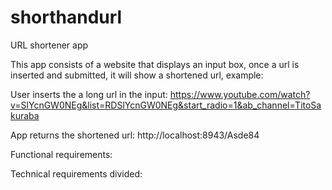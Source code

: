 # shorthandurl


URL shortener app

This app consists of a website that displays an input box, once a url is inserted and submitted, it will show a shortened url, example:

User inserts the a long url in the input: https://www.youtube.com/watch?v=SlYcnGW0NEg&list=RDSlYcnGW0NEg&start_radio=1&ab_channel=TitoSakuraba

App returns the shortened url: http://localhost:8943/Asde84

<!-- When a user navigates to http://localhost:8943/AsdF84 it will be redirected to https://www.youtube.com/watch?v=SlYcnGW0NEg&list=RDSlYcnGW0NEg&start_radio=1&ab_channel=TitoSakuraba
If a user navigates to http://localhost:8943/I_DO_NOT_EXIST then the user will be presented with a clear not found message
If a user navigates to http://localhost:8943/HeMan then the user will be presented with a HeMan image, one from https://giphy.com/explore/he-man-and-the-masters-of-the-universe -->

Functional requirements:
<!-- - The input must only accept valid urls -->
<!-- - The input will return the same shortened url if submitted/accessed multiple times at least once during the past 30 seconds -->
<!-- - The output or shortened url, will be a random generated base64 encoded string -->
<!-- - The output or shortened url, must always redirect to the same website if generated or accessed during the past 30 seconds -->
<!-- - The not found page, must be shown if the user attempts to access an unknown/expired shortened url <=====  -->


Technical requirements divided:
<!-- - Must have AT LEAST 10 commits, as a minimum, each corresponding to the requirement specified below -->
<!-- - Frontend will display a single input box, the placeholder is 'Insert your long url here...' -->
<!-- - Frontend will display a green button with text 'Shorten!', the button will have a bootstrap glyphicon to the right side of the text
- Frontend will use bootstrap
- Frontend will perform http requests with JQuery, NO VANILLA JS
- Frontend when shorten button is clicked, it will perform a PUT request to the /shorten endpoint and display the shortened url returned from the backend -->
<!-- 
- Backend will use expressjs
- Backend will listen on port 8943
- Backend will store all urls in an in-memory map NO EXTERNAL DATABASE/NODE MODULES/ETC
- Backend will have an in-memory map that will act as a database, with the following structure:
  { 
  "<LONG URL KEY>": { "shortened": "<SHORTENED URL VALUE>, "lastAccessedAt": "<TIME URL LAST ACCESSED>" },
  "<LONG URL KEY 2>": { "shortened": "<SHORTENED URL VALUE 2>, "lastAccessedAt": "<TIME URL LAST ACCESSED>" },
  ... } -->
<!-- - Backend will expose a PUT /shorten endpoint where the json body is { "longUrl": "<LONG URL FROM INPUT BOX>" }
  - 1.- Check if long url exists in-memory map by doing the following:
    - a.- If exist, return <SHORTENED URL VALUE> and update lastAccessedAt with current time 
    - b.- Else, create a new record:
      - I.- <SHORTENED URL VALUE> is random 6-letter base64 enconded string
      - II.- lastAccessedAt is the current timestamp
      - III.- <LONG URL KEY> is the long url supplied as input to the endpoint
    - c.- Scan all entries in the in-memory map and delete the entries that are more than 30 seconds old -->

<!-- - Backend will expose a GET /<SHORTENED URL> endpoint, when accessed it will perform a lookup on the in-memory database
  - 1.- Check if shortened version exists
    - a.- If exists, return a moved permantently http code (google it up) to the long url, it must redirect the browser. It must also refresh lastAccessedAt with the current time
    - b.- Else, will return a not found http code (also google it up), it must show a clear not found error -->

<!-- - Backend will expose a GET /HeMan endpoint, when accessed it will return a HeMan image, any image from https://giphy.com/explore/he-man-and-the-masters-of-the-universe -->